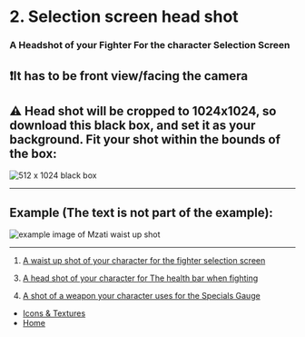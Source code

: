 # 2. Selection screen head shot

### A Headshot of your Fighter For the character Selection Screen

## ❗It has to be front view/facing the camera

## ⚠️ Head shot will be cropped to 1024x1024, so download this black box, and set it as your background. Fit your shot within the bounds of the box:

![512 x 1024 black box](https://sncommunity.github.io/req/assets/images/1024x1024.jpg)

---

## Example (The text is not part of the example):

![example image of Mzati waist up shot](https://sncommunity.github.io/req/assets/images/head.png)

---
<ol start = "1">
<li><a href="./waist-up-shot">A waist up shot of your character for the fighter selection screen</a></li>
</ol>
<ol start = "3">
 <li><a href="./head-shot-fight-screen">A head shot of your character for The health bar when fighting</a></li>
</ol>
<ol start = "4">
 <li><a href="./specials-gauge-weapon">A shot of a weapon your character uses for the Specials Gauge</a></li>
</ol>

- [Icons & Textures](./icons-and-textures)
- [Home](../)
